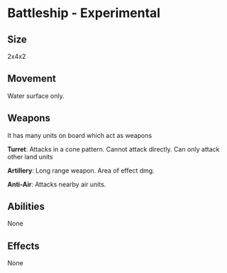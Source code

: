 # Battleship - Experimental

## Size

2x4x2

## Movement

Water surface only.

## Weapons

It has many units on board which act as weapons

**Turret**: Attacks in a cone pattern. Cannot attack directly. Can only attack other land units

**Artillery**: Long range weapon. Area of effect dmg.

**Anti-Air**: Attacks nearby air units.

## Abilities

None

## Effects

None